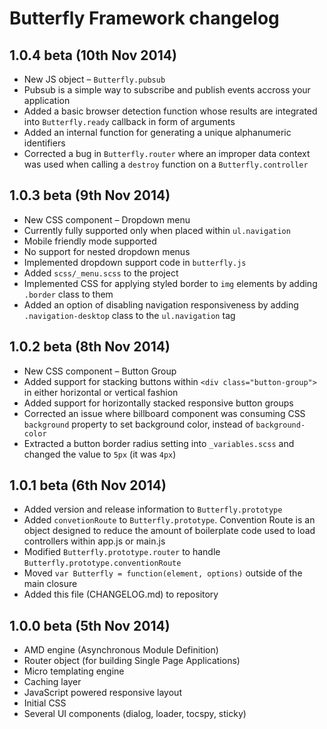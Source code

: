 # Butterfly Framework changelog

## 1.0.4 beta (10th Nov 2014)
* New JS object – `Butterfly.pubsub`
 * Pubsub is a simple way to subscribe and publish events accross your application
* Added a basic browser detection function whose results are integrated into `Butterfly.ready` callback in form of arguments
* Added an internal function for generating a unique alphanumeric identifiers
* Corrected a bug in `Butterfly.router` where an improper data context was used when calling a `destroy` function on a `Butterfly.controller`

## 1.0.3 beta (9th Nov 2014)
* New CSS component – Dropdown menu
 * Currently fully supported only when placed within `ul.navigation`
 * Mobile friendly mode supported
 * No support for nested dropdown menus
* Implemented dropdown support code in `butterfly.js`
* Added `scss/_menu.scss` to the project
* Implemented CSS for applying styled border to `img` elements by adding `.border` class to them
* Added an option of disabling navigation responsiveness by adding `.navigation-desktop` class to the `ul.navigation` tag

## 1.0.2 beta (8th Nov 2014)
* New CSS component – Button Group 
 * Added support for stacking buttons within `<div class="button-group">` in either horizontal or vertical fashion 
 * Added support for horizontally stacked responsive button groups
* Corrected an issue where billboard component was consuming CSS `background` property to set background color, instead of `background-color`
* Extracted a button border radius setting into `_variables.scss` and changed the value to `5px` (it was `4px`)

## 1.0.1 beta (6th Nov 2014)
* Added version and release information to `Butterfly.prototype`
* Added `convetionRoute` to `Butterfly.prototype`. Convention Route is an object designed to reduce the amount of boilerplate code used to load controllers within app.js or main.js 
* Modified `Butterfly.prototype.router` to handle `Butterfly.prototype.conventionRoute`
* Moved `var Butterfly = function(element, options)` outside of the main closure
* Added this file (CHANGELOG.md) to repository

## 1.0.0 beta (5th Nov 2014)
* AMD engine (Asynchronous Module Definition)
* Router object (for building Single Page Applications) 
* Micro templating engine
* Caching layer
* JavaScript powered responsive layout
* Initial CSS
* Several UI components (dialog, loader, tocspy, sticky)